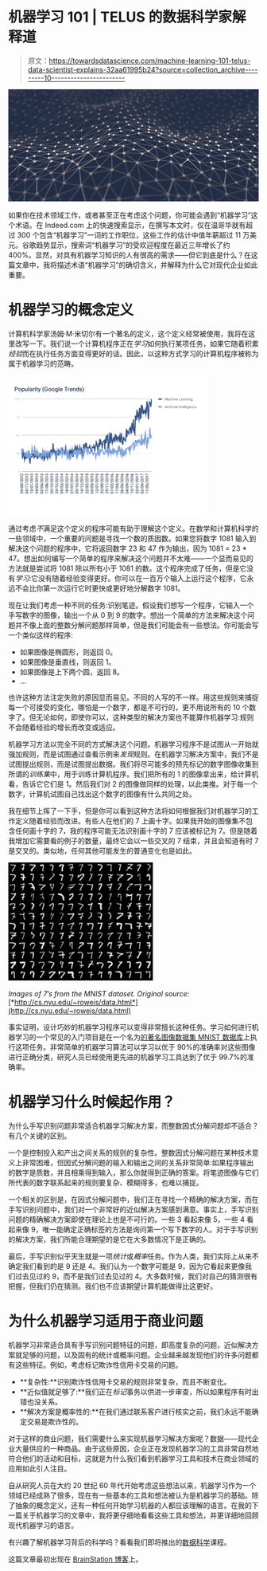 # 机器学习 101 | TELUS 的数据科学家解释道

> 原文：<https://towardsdatascience.com/machine-learning-101-telus-data-scientist-explains-32aa61995b24?source=collection_archive---------10----------------------->

![](img/b4a9fcd2fd299414eb7ff13d7489beb9.png)

如果你在技术领域工作，或者甚至正在考虑这个问题，你可能会遇到“机器学习”这个术语。在 Indeed.com 上的快速搜索显示，在撰写本文时，仅在温哥华就有超过 300 个包含“机器学习”一词的工作职位，这些工作的估计中值年薪超过 11 万美元。谷歌趋势显示，搜索词“机器学习”的受欢迎程度在最近三年增长了约 400%。显然，对具有机器学习知识的人有很高的需求——但它到底是什么？在这篇文章中，我将描述术语“机器学习”的确切含义，并解释为什么它对现代企业如此重要。

# 机器学习的概念定义

计算机科学家汤姆·M·米切尔有一个著名的定义，这个定义经常被使用，我将在这里改写一下。我们说一个计算机程序正在*学习*如何执行某项任务，如果它随着积累*经验*而在执行任务方面变得更好的话。因此，以这种方式学习的计算机程序被称为属于机器学习的范畴。

![](img/a63044e88fcf72f2e85ceb7f0ea1f1cb.png)

通过考虑*不*满足这个定义的程序可能有助于理解这个定义。在数学和计算机科学的一些领域中，一个重要的问题是寻找一个数的质因数。如果您将数字 1081 输入到解决这个问题的程序中，它将返回数字 23 和 47 作为输出，因为 1081 = 23 * 47。想出如何编写一个简单的程序来解决这个问题并不太难——一个显而易见的方法就是尝试将 1081 除以所有小于 1081 的数。这个程序完成了任务，但是它没有*学习*:它没有随着经验变得更好。你可以在一百万个输入上运行这个程序，它永远不会比你第一次运行它时更快或更好地分解数字 1081。

现在让我们考虑一种不同的任务:识别笔迹。假设我们想写一个程序，它输入一个手写数字的图像，输出一个从 0 到 9 的数字。想出一个简单的方法来解决这个问题并不像上面的整数分解问题那样简单，但是我们可能会有一些想法。你可能会写一个类似这样的程序:

*   如果图像是椭圆形，则返回 0。
*   如果图像是垂直线，则返回 1。
*   如果图像是上下两个圆，返回 8。
*   …

也许这种方法注定失败的原因显而易见。不同的人写的不一样。用这些规则来捕捉每一个可接受的变化，哪怕是一个数字，都是不可行的，更不用说所有的 10 个数字了。但无论如何，即使你可以，这种类型的解决方案也不能算作机器学习:规则不会随着经验的增长而改变或适应。

机器学习方法以完全不同的方式解决这个问题。机器学习程序不是试图从一开始就强加规则，而是试图通过查看示例来*发现*规则。在机器学习解决方案中，我们不是试图提出规则，而是试图提出数据。我们将尽可能多的预先标记的数字图像收集到所谓的*训练集*中，用于训练计算机程序。我们把所有的 1 的图像拿出来，给计算机看，告诉它它们是 1。然后我们对 2 的图像做同样的处理，以此类推。对于每一个数字，计算机试图自己找出这个数字的图像有什么共同之处。

我在细节上挥了一下手，但是你可以看到这种方法将如何根据我们对机器学习的工作定义随着经验而改进。有些人在他们的 7 上画十字。如果我开始的图像集不包含任何画十字的 7，我的程序可能无法识别画十字的 7 应该被标记为 7。但是随着我增加它需要看的例子的数量，最终它会以一些交叉的 7 结束，并且会知道有时 7 是交叉的。类似地，任何其他可能发生的普通变化也是如此。

![](img/20d037d8b4733a70c8b44c2d06d3c245.png)

*Images of 7’s from the MNIST dataset. Original source:* [*http://cs.nyu.edu/~roweis/data.html*](http://cs.nyu.edu/~roweis/data.html)

事实证明，设计巧妙的机器学习程序可以变得非常擅长这种任务。学习如何进行机器学习的一个常见的入门项目是在一个名为[的著名图像数据集 MNIST 数据库](http://yann.lecun.com/exdb/mnist/)上执行这项任务。非常简单的机器学习算法可以学习以优于 90%的准确率对这些图像进行正确分类，研究人员已经使用更先进的机器学习工具达到了优于 99.7%的准确率。

# 机器学习什么时候起作用？

为什么手写识别问题非常适合机器学习解决方案，而整数因式分解问题却不适合？有几个关键的区别。

一个是控制投入和产出之间关系的规则的复杂性。整数因式分解问题在某种技术意义上非常困难，但因式分解问题的输入和输出之间的关系非常简单:如果程序输出的数字是质数，并且相乘得到输入，那么你就得到正确的答案。将笔迹图像与它们所代表的数字联系起来的规则要复杂、模糊得多，也难以捕捉。

一个相关的区别是，在因式分解问题中，我们正在寻找一个精确的解决方案，而在手写识别问题中，我们对一个非常好的近似解决方案感到满意。事实上，手写识别问题的精确解决方案即使在理论上也是不可行的。一些 3 看起来像 5，一些 4 看起来像 9，唯一能确定正确标签的方法是询问第一个写下数字的人。对于手写识别的解决方案，我们所能合理期望的是它在大多数情况下是正确的。

最后，手写识别似乎天生就是一项*统计*或*概率*任务。作为人类，我们实际上从来不确定我们看到的是 9 还是 4。我们认为一个数字可能是 9，因为它看起来更像我们过去见过的 9，而不是我们过去见过的 4。大多数时候，我们对自己的猜测很有把握，但我们仍在猜测。我们也不应该期望计算机能做得比这更好。

# 为什么机器学习适用于商业问题

机器学习非常适合具有手写识别问题特征的问题，即高度复杂的问题，近似解决方案就足够的问题，以及固有的统计或概率问题。企业越来越发现他们的许多问题都有这些特征。例如，考虑标记欺诈性信用卡交易的问题。

*   **复杂性:**识别欺诈性信用卡交易的规则非常复杂，而且不断变化。
*   **近似值就足够了:**我们正在*标记*事务以供进一步审查，所以如果程序有时出错也没关系。
*   **解决方案是概率性的:**在我们通过联系客户进行核实之前，我们永远不能确定交易是欺诈性的。

对于这样的商业问题，我们需要什么来实现机器学习解决方案呢？数据——现代企业大量供应的一种商品。由于这些原因，企业正在发现机器学习的工具非常自然地符合他们的活动和目标，这就是为什么我们看到机器学习工具和技术在商业领域的应用如此引人注目。

自从研究人员在大约 20 世纪 60 年代开始考虑这些想法以来，机器学习作为一个领域已经成熟了很多，现在有一些基本的工具和想法被认为是机器学习的基础。除了抽象的概念定义，还有一种任何开始学习机器的人都应该理解的语言。在我的下一篇关于机器学习的文章中，我将更仔细地看看这些工具和想法，并更详细地回顾现代机器学习的语言。

有兴趣了解机器学习背后的科学吗？看看我们即将推出的[数据科学](http://www.brainstation.io/course/data-science)课程。

这篇文章最初出现在 [BrainStation 博客](https://blog.brainstation.io/machine-learning-telus-data-scientist-explains/)上。